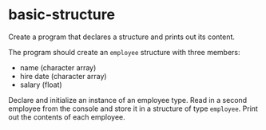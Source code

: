 # basic-structure

Create a program that declares a structure and prints out its content.

The program should create an `employee` structure with three members:

- name (character array)
- hire date (character array)
- salary (float)

Declare and initialize an instance of an employee type. Read in a second employee from the console and store it in a structure of type `employee`. Print out the contents of each employee.
